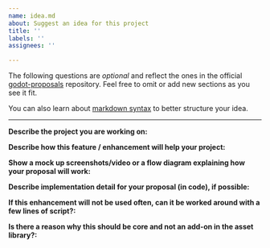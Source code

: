 ```yaml
---
name: idea.md
about: Suggest an idea for this project
title: ''
labels: ''
assignees: ''

---
```


The following questions are *optional* and reflect the ones in the official 
[godot-proposals](https://github.com/godotengine/godot-proposals/issues/new/choose) 
repository. Feel free to omit or add new sections as you see it fit.

You can also learn about [markdown syntax](https://www.markdownguide.org/basic-syntax/)
to better structure your idea.

---

**Describe the project you are working on:**

**Describe how this feature / enhancement will help your project:**

**Show a mock up screenshots/video or a flow diagram explaining how your proposal will work:**

**Describe implementation detail for your proposal (in code), if possible:**

**If this enhancement will not be used often, can it be worked around with a few lines of script?:**

**Is there a reason why this should be core and not an add-on in the asset library?:**
